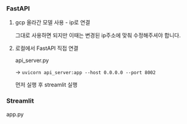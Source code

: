 ### FastAPI 

1. gcp 올라간 모델 사용 - ip로 연결
    
    그대로 사용하면 되지만 이때는 변경된 ip주소에 맞춰 수정해주셔야 합니다.

2. 로컬에서 FastAPI 직접 연결
    
    api_server.py    

    -> ```uvicorn api_server:app --host 0.0.0.0 --port 8002```

    먼저 실행 후 streamlit 실행

### Streamlit

app.py
